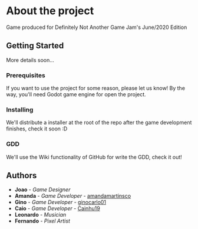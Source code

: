 # About the project

Game produced for Definitely Not Another Game Jam's June/2020 Edition

## Getting Started

More details soon...

### Prerequisites

If you want to use the project for some reason, please let us know! By the way, you'll need Godot game engine for open the project.

### Installing

We'll distribute a installer at the root of the repo after the game development finishes, check it soon :D

### GDD

We'll use the Wiki functionality of GitHub for write the GDD, check it out!

## Authors

* **Joao** - *Game Designer*
* **Amanda** - *Game Developer* - [amandamartinsco](https://github.com/amandamartinsco)
* **Gino** - *Game Developer* - [ginocarlo01](https://github.com/ginocarlo01)
* **Caio** - *Game Developer* - [Cainhu19](https://github.com/Cainhu19)
* **Leonardo** - *Musician*
* **Fernando** - *Pixel Artist*
